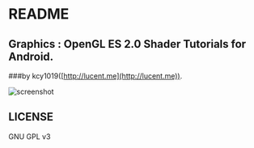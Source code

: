 # README

## Graphics : OpenGL ES 2.0 Shader Tutorials for Android. 
###by kcy1019([http://lucent.me](http://lucent.me)).

![screenshot](http://lucent.me/aa/images/opengles.jpg)

## LICENSE
GNU GPL v3
